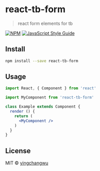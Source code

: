 # react-tb-form

> react form elements for tb

[![NPM](https://img.shields.io/npm/v/react-tb-form.svg)](https://www.npmjs.com/package/react-tb-form) [![JavaScript Style Guide](https://img.shields.io/badge/code_style-standard-brightgreen.svg)](https://standardjs.com)

## Install

```bash
npm install --save react-tb-form
```

## Usage

```jsx
import React, { Component } from 'react'

import MyComponent from 'react-tb-form'

class Example extends Component {
  render () {
    return (
      <MyComponent />
    )
  }
}
```

## License

MIT © [yingchangwu](https://github.com/yingchangwu)
